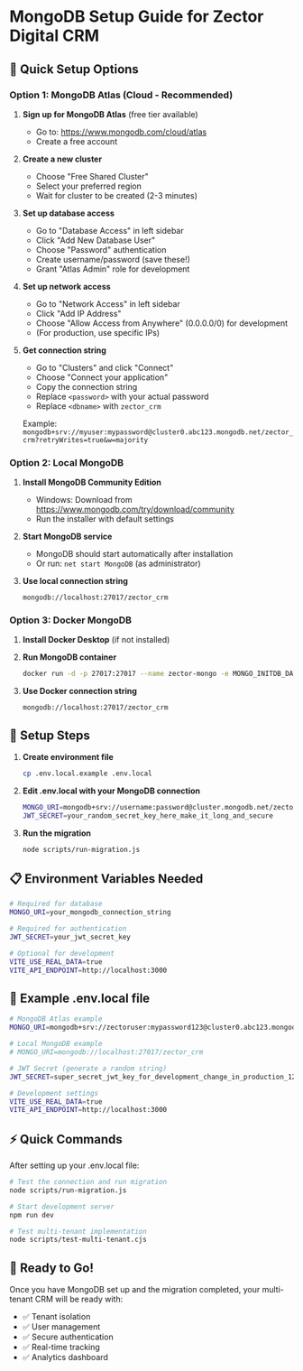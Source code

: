 # MongoDB Setup Guide for Zector Digital CRM

## 🚀 Quick Setup Options

### Option 1: MongoDB Atlas (Cloud - Recommended)

1. **Sign up for MongoDB Atlas** (free tier available)
   - Go to: https://www.mongodb.com/cloud/atlas
   - Create a free account

2. **Create a new cluster**
   - Choose "Free Shared Cluster"
   - Select your preferred region
   - Wait for cluster to be created (2-3 minutes)

3. **Set up database access**
   - Go to "Database Access" in left sidebar
   - Click "Add New Database User"
   - Choose "Password" authentication
   - Create username/password (save these!)
   - Grant "Atlas Admin" role for development

4. **Set up network access**
   - Go to "Network Access" in left sidebar
   - Click "Add IP Address"
   - Choose "Allow Access from Anywhere" (0.0.0.0/0) for development
   - (For production, use specific IPs)

5. **Get connection string**
   - Go to "Clusters" and click "Connect"
   - Choose "Connect your application"
   - Copy the connection string
   - Replace `<password>` with your actual password
   - Replace `<dbname>` with `zector_crm`

   Example: `mongodb+srv://myuser:mypassword@cluster0.abc123.mongodb.net/zector_crm?retryWrites=true&w=majority`

### Option 2: Local MongoDB

1. **Install MongoDB Community Edition**
   - Windows: Download from https://www.mongodb.com/try/download/community
   - Run the installer with default settings

2. **Start MongoDB service**
   - MongoDB should start automatically after installation
   - Or run: `net start MongoDB` (as administrator)

3. **Use local connection string**
   ```
   mongodb://localhost:27017/zector_crm
   ```

### Option 3: Docker MongoDB

1. **Install Docker Desktop** (if not installed)

2. **Run MongoDB container**
   ```bash
   docker run -d -p 27017:27017 --name zector-mongo -e MONGO_INITDB_DATABASE=zector_crm mongo:latest
   ```

3. **Use Docker connection string**
   ```
   mongodb://localhost:27017/zector_crm
   ```

## 🔧 Setup Steps

1. **Create environment file**
   ```bash
   cp .env.local.example .env.local
   ```

2. **Edit .env.local with your MongoDB connection**
   ```bash
   MONGO_URI=mongodb+srv://username:password@cluster.mongodb.net/zector_crm?retryWrites=true&w=majority
   JWT_SECRET=your_random_secret_key_here_make_it_long_and_secure
   ```

3. **Run the migration**
   ```bash
   node scripts/run-migration.js
   ```

## 📋 Environment Variables Needed

```bash
# Required for database
MONGO_URI=your_mongodb_connection_string

# Required for authentication
JWT_SECRET=your_jwt_secret_key

# Optional for development
VITE_USE_REAL_DATA=true
VITE_API_ENDPOINT=http://localhost:3000
```

## 🔑 Example .env.local file

```bash
# MongoDB Atlas example
MONGO_URI=mongodb+srv://zectoruser:mypassword123@cluster0.abc123.mongodb.net/zector_crm?retryWrites=true&w=majority

# Local MongoDB example
# MONGO_URI=mongodb://localhost:27017/zector_crm

# JWT Secret (generate a random string)
JWT_SECRET=super_secret_jwt_key_for_development_change_in_production_12345

# Development settings
VITE_USE_REAL_DATA=true
VITE_API_ENDPOINT=http://localhost:3000
```

## ⚡ Quick Commands

After setting up your .env.local file:

```bash
# Test the connection and run migration
node scripts/run-migration.js

# Start development server
npm run dev

# Test multi-tenant implementation
node scripts/test-multi-tenant.cjs
```

## 🎯 Ready to Go!

Once you have MongoDB set up and the migration completed, your multi-tenant CRM will be ready with:
- ✅ Tenant isolation
- ✅ User management
- ✅ Secure authentication
- ✅ Real-time tracking
- ✅ Analytics dashboard

